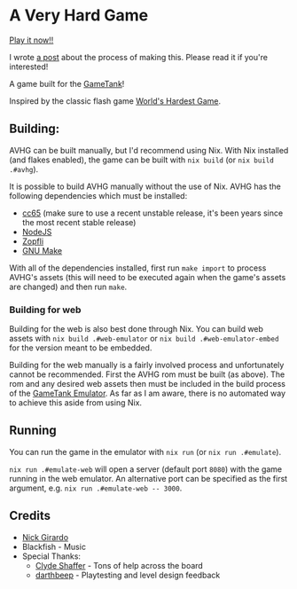 # A Very Hard Game

[Play it now!!](https://nickgirardo.com/a-very-hard-game/index.html)

I wrote [a post](https://nickgirardo.com/posts/avhg-thoughts.html) about the process of making this. Please read it if you're interested!

A game built for the [GameTank](https://gametank.zone)!

Inspired by the classic flash game [World's Hardest Game](https://www.coolmathgames.com/0-worlds-hardest-game).

## Building:

AVHG can be built manually, but I'd recommend using Nix.  With Nix installed (and flakes enabled), the game can be built with `nix build` (or `nix build .#avhg`).

It is possible to build AVHG manually without the use of Nix.  AVHG has the following dependencies which must be installed:
* [cc65](https://github.com/cc65/cc65) (make sure to use a recent unstable release, it's been years since the most recent stable release)
* [NodeJS](https://nodejs.org/)
* [Zopfli](https://github.com/google/zopfli)
* [GNU Make](https://www.gnu.org/software/make/)

With all of the dependencies installed, first run `make import` to process AVHG's assets (this will need to be executed again when the game's assets are changed) and then run `make`.

### Building for web

Building for the web is also best done through Nix.  You can build web assets with `nix build .#web-emulator` or `nix build .#web-emulator-embed` for the version meant to be embedded.

Building for the web manually is a fairly involved process and unfortunately cannot be recommended.  First the AVHG rom must be built (as above). The rom and any desired web assets then must be included in the build process of the [GameTank Emulator](https://github.com/clydeshaffer/GameTankEmulator). As far as I am aware, there is no automated way to achieve this aside from using Nix.

## Running

You can run the game in the emulator with `nix run` (or `nix run .#emulate`).

`nix run .#emulate-web` will open a server (default port `8080`) with the game running in the web emulator. An alternative port can be specified as the first argument, e.g. `nix run .#emulate-web -- 3000`.

## Credits

- [Nick Girardo](https://github.com/nickgirardo)
- Blackfish - Music
- Special Thanks:
   - [Clyde Shaffer](https://github.com/clydeshaffer) - Tons of help across the board
   - [darthbeep](https://github.com/darthbeep) - Playtesting and level design feedback
